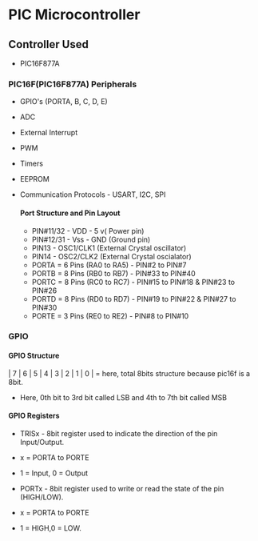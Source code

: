 # PIC Microcontroller

## Controller Used
- PIC16F877A

### PIC16F(PIC16F877A) Peripherals

- GPIO's (PORTA, B, C, D, E)
- ADC
- External Interrupt
- PWM
- Timers
- EEPROM
- Communication Protocols - USART, I2C, SPI

  #### Port Structure and Pin Layout
  
  - PIN#11/32 - VDD - 5 v( Power pin)
  - PIN#12/31 - Vss - GND (Ground pin)
  - PIN13 - OSC1/CLK1 (External Crystal oscillator)
  - PIN14 - OSC2/CLK2 (External Crystal oscialator)
  - PORTA = 6 Pins (RA0 to RA5) - PIN#2 to PIN#7
  - PORTB = 8 Pins (RB0 to RB7) - PIN#33 to PIN#40
  - PORTC = 8 Pins (RC0 to RC7) - PIN#15 to PIN#18 & PIN#23 to PIN#26
  - PORTD = 8 Pins (RD0 to RD7) - PIN#19 to PIN#22 & PIN#27 to PIN#30
  - PORTE = 3 Pins (RE0 to RE2) - PIN#8 to PIN#10

### GPIO 

#### GPIO Structure

| 7 | 6 | 5 | 4 | 3 | 2 | 1 | 0 | = here, total 8bits structure because pic16f is a 8bit.

- Here, 0th bit to 3rd bit called LSB and 4th to 7th bit called MSB

#### GPIO Registers

- TRISx - 8bit register used to indicate the direction of the pin Input/Output.
- x = PORTA to PORTE
- 1 = Input, 0 = Output

- PORTx - 8bit register used to write or read the state of the pin (HIGH/LOW).
- x = PORTA to PORTE
- 1 = HIGH,0 = LOW.

